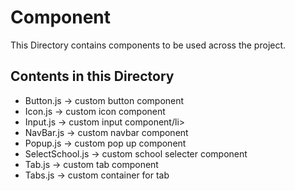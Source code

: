 <h1>Component</h1>
This Directory contains components to be used across the project.

<h2>Contents in this Directory</h2>
<ul>
    <li>Button.js -> custom button component</li>
    <li>Icon.js -> custom icon component</li>
    <li>Input.js -> custom input component/li>
    <li>NavBar.js -> custom navbar component</li>
    <li>Popup.js -> custom pop up component</li>
    <li>SelectSchool.js -> custom school selecter component</li>
    <li>Tab.js -> custom tab component</li>
    <li>Tabs.js -> custom container for tab</li>
</ul>
